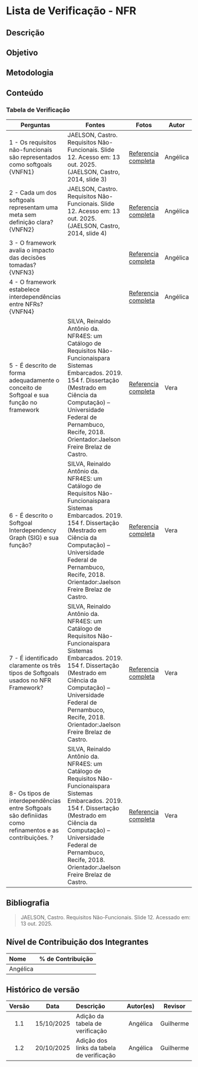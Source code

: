 # Lista de Verificação - NFR

## Descrição

## Objetivo

## Metodologia

## Conteúdo

### Tabela de Verificação
| Perguntas                                                                                                | Fontes                                                                                                                                                                                                                                                             | Fotos                                                      | Autor    | 
|----------------------------------------------------------------------------------------------------------|--------------------------------------------------------------------------------------------------------------------------------------------------------------------------------------------------------------------------------------------------------------------|------------------------------------------------------------|----------|
| 1 - Os requisitos não-funcionais são representados como softgoals {VNFN1}                                | JAELSON, Castro. Requisitos Não-Funcionais. Slide 12. Acesso em: 13 out. 2025. (JAELSON, Castro, 2014, slide 3)                                                                                                                                                    | [Referencia completa]()                                    | Angélica |
| 2 - Cada um dos softgoals representam uma meta sem definição clara?   {VNFN2}                            | JAELSON, Castro. Requisitos Não-Funcionais. Slide 12. Acesso em: 13 out. 2025. (JAELSON, Castro, 2014, slide 4)                                                                                                                                                    | [Referencia completa]()                                    | Angélica |
| 3 - O framework avalia o impacto das decisões tomadas?   {VNFN3}                                         |                                                                                                                                                                                                                                                                    | [Referencia completa]()                                    | Angélica |
| 4 - O framework estabelece interdependências entre NFRs?    {VNFN4}                                      |                                                                                                                                                                                                                                                                    | [Referencia completa]()                                    | Angélica |
| 5 - É descrito de forma adequadamente o conceito de Softgoal e sua função no framework                   | SILVA, Reinaldo Antônio da. NFR4ES: um Catálogo de Requisitos Não-Funcionaispara Sistemas Embarcados. 2019. 154 f. Dissertação (Mestrado em Ciência da Computação) – Universidade Federal de Pernambuco, Recife, 2018. Orientador:Jaelson Freire Brelaz de Castro. | [Referencia completa](../../00_assets/images/nfr/nfr1.png) | Vera     |
| 6 - É descrito o Softgoal Interdependency Graph (SIG) e sua função?                                      | SILVA, Reinaldo Antônio da. NFR4ES: um Catálogo de Requisitos Não-Funcionaispara Sistemas Embarcados. 2019. 154 f. Dissertação (Mestrado em Ciência da Computação) – Universidade Federal de Pernambuco, Recife, 2018. Orientador:Jaelson Freire Brelaz de Castro. | [Referencia completa](../../00_assets/images/nfr/nrf2.png) | Vera     |
| 7 - É identificado claramente os três tipos de Softgoals usados no NFR Framework?                        | SILVA, Reinaldo Antônio da. NFR4ES: um Catálogo de Requisitos Não-Funcionaispara Sistemas Embarcados. 2019. 154 f. Dissertação (Mestrado em Ciência da Computação) – Universidade Federal de Pernambuco, Recife, 2018. Orientador:Jaelson Freire Brelaz de Castro. | [Referencia completa](../../00_assets/images/nfr/nrf3.png) | Vera     |
| 8-  Os tipos de interdependências entre Softgoals são definiidas como refinamentos e as contribuições. ? | SILVA, Reinaldo Antônio da. NFR4ES: um Catálogo de Requisitos Não-Funcionaispara Sistemas Embarcados. 2019. 154 f. Dissertação (Mestrado em Ciência da Computação) – Universidade Federal de Pernambuco, Recife, 2018. Orientador:Jaelson Freire Brelaz de Castro. | [Referencia completa](../../00_assets/images/nfr/nfr4.png) | Vera     |


## Bibliografia
> JAELSON, Castro. Requisitos Não-Funcionais. Slide 12. Acessado em: 13 out. 2025.

## Nível de Contribuição dos Integrantes

| Nome | % de Contribuição |
| :--- | :---------------: |
|   Angélica    |                  |

## Histórico de versão

| Versão | Data | Descrição | Autor(es) | Revisor |
| :----: | :--: | :-------- | :-------: | :-----: |
|1.1|	15/10/2025|	Adição da tabela de verificação |	Angélica	|Guilherme      | 
|1.2|	20/10/2025|	Adição dos links da tabela de verificação |	Angélica	|Guilherme      | 
